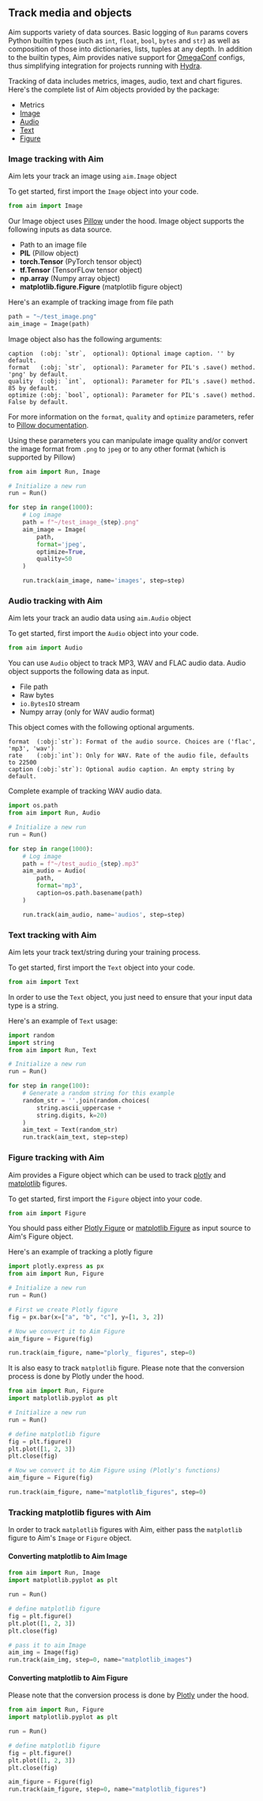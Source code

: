 ## Track media and objects

Aim supports variety of data sources. Basic logging of `Run` params covers
Python builtin types (such as `int`, `float`, `bool`, `bytes` and `str`) as well as
composition of those into dictionaries, lists, tuples at any depth.
In addition to the builtin types, Aim provides native support for 
[OmegaConf](https://github.com/omry/omegaconf/blob/master/README.md) configs, thus
simplifying integration for projects running with [Hydra](https://hydra.cc/docs/intro/).

Tracking of data includes metrics, images, audio, text and chart figures. Here's
the complete list of Aim objects provided by the package:
- Metrics
- [Image](#image-tracking-with-aim)
- [Audio](#audio-tracking-with-aim)
- [Text](#text-tracking-with-aim)
- [Figure](#figure-tracking-with-aim)

### Image tracking with Aim

Aim lets your track an image using `aim.Image` object

To get started, first import the `Image` object into your code.

```python
from aim import Image
```

Our Image object uses [Pillow](https://pillow.readthedocs.io/en/stable/) under the hood. Image object supports the
following inputs as data source.

- Path to an image file
- **PIL** (Pillow object)
- **torch.Tensor** (PyTorch tensor object)
- **tf.Tensor** (TensorFLow tensor object)
- **np.array** (Numpy array object)
- **matplotlib.figure.Figure** (matplotlib figure object)

Here's an example of tracking image from file path

```python
path = "~/test_image.png"
aim_image = Image(path)
```

Image object also has the following arguments:

```text
caption  (:obj: `str`,  optional): Optional image caption. '' by default. 
format   (:obj: `str`,  optional): Parameter for PIL's .save() method. 'png' by default.
quality  (:obj: `int`,  optional): Parameter for PIL's .save() method. 85 by default.
optimize (:obj: `bool`, optional): Parameter for PIL's .save() method. False by default.
```

For more information on the `format`, `quality` and `optimize` parameters, refer
to [Pillow documentation](https://pillow.readthedocs.io/en/stable/reference/Image.html).

Using these parameters you can manipulate image quality and/or convert the image format from `.png` to `jpeg` or to any
other format (which is supported by Pillow)

```python
from aim import Run, Image

# Initialize a new run
run = Run()

for step in range(1000):
    # Log image
    path = f"~/test_image_{step}.png"
    aim_image = Image(
        path,
        format='jpeg',
        optimize=True,
        quality=50
    )

    run.track(aim_image, name='images', step=step)
```

### Audio tracking with Aim

Aim lets your track an audio data using `aim.Audio` object

To get started, first import the `Audio` object into your code.

```python
from aim import Audio
```

You can use `Audio` object to track MP3, WAV and FLAC audio data. Audio object supports the following data as input.

- File path
- Raw bytes
- `io.BytesIO` stream
- Numpy array (only for WAV audio format)

This object comes with the following optional arguments.

```text
format  (:obj:`str`): Format of the audio source. Choices are ('flac', 'mp3', 'wav')
rate    (:obj:`int`): Only for WAV. Rate of the audio file, defaults to 22500
caption (:obj:`str`): Optional audio caption. An empty string by default.
```

Complete example of tracking WAV audio data.

```python
import os.path
from aim import Run, Audio

# Initialize a new run
run = Run()

for step in range(1000):
    # Log image
    path = f"~/test_audio_{step}.mp3"
    aim_audio = Audio(
        path,
        format='mp3',
        caption=os.path.basename(path)
    )

    run.track(aim_audio, name='audios', step=step)
```

### Text tracking with Aim

Aim lets your track text/string during your training process.

To get started, first import the `Text` object into your code.

```python
from aim import Text
```

In order to use the `Text` object, you just need to ensure that your input data type is a string.

Here's an example of `Text` usage:

```python
import random
import string
from aim import Run, Text

# Initialize a new run
run = Run()

for step in range(100):
    # Generate a random string for this example
    random_str = ''.join(random.choices(
        string.ascii_uppercase +
        string.digits, k=20)
    )
    aim_text = Text(random_str)
    run.track(aim_text, step=step)
```

### Figure tracking with Aim

Aim provides a Figure object which can be used to track [plotly](https://plotly.com/python/)
and [matplotlib](https://matplotlib.org/stable/index.html) figures.

To get started, first import the `Figure` object into your code.

```python
from aim import Figure
```

You should pass
either [Plotly Figure](https://plotly.com/python-api-reference/generated/plotly.graph_objects.Figure.html#id0)
or [matplotlib Figure](https://matplotlib.org/stable/api/figure_api.html) as input source to Aim's Figure object.

Here's an example of tracking a plotly figure

```python
import plotly.express as px
from aim import Run, Figure

# Initialize a new run
run = Run()

# First we create Plotly figure
fig = px.bar(x=["a", "b", "c"], y=[1, 3, 2])

# Now we convert it to Aim Figure
aim_figure = Figure(fig)

run.track(aim_figure, name="plorly_ figures", step=0)
```

It is also easy to track `matplotlib` figure. Please note that the conversion process is done by Plotly under the hood.

```python
from aim import Run, Figure
import matplotlib.pyplot as plt

# Initialize a new run
run = Run()

# define matplotlib figure
fig = plt.figure()
plt.plot([1, 2, 3])
plt.close(fig)

# Now we convert it to Aim Figure using (Plotly's functions)
aim_figure = Figure(fig)

run.track(aim_figure, name="matplotlib_figures", step=0)
```

### Tracking matplotlib figures with Aim

In order to track `matplotlib` figures with Aim, either pass the `matplotlib` figure to Aim's `Image` or `Figure` object.


#### Converting matplotlib to Aim Image

```python
from aim import Run, Image
import matplotlib.pyplot as plt

run = Run()

# define matplotlib figure
fig = plt.figure()
plt.plot([1, 2, 3])
plt.close(fig)

# pass it to aim Image
aim_img = Image(fig)
run.track(aim_img, step=0, name="matplotlib_images")
```

#### Converting matplotlib to Aim Figure

Please note that the conversion process is done by [Plotly](https://plotly.com/python/) under the hood.

```python
from aim import Run, Figure
import matplotlib.pyplot as plt

run = Run()

# define matplotlib figure
fig = plt.figure()
plt.plot([1, 2, 3])
plt.close(fig)

aim_figure = Figure(fig)
run.track(aim_figure, step=0, name="matplotlib_figures")
```

